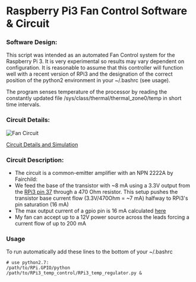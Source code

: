 # Raspberry Pi3 Fan Control Software & Circuit

### Software Design:

This script was intended as an automated Fan Control system for the Raspberry Pi 3. It is very experimental so results may vary dependent on configuration. It is reasonable to assume that this controller will function well with a recent version of RPi3 and the designation of the correct position of the python2 environment in your ~/.bashrc (see usage).

The program senses temperature of the processor by reading the constantly updated file /sys/class/thermal/thermal_zone0/temp in short time intervals.

### Circuit Details:

![Fan Circuit](https://sandman2127.github.io/images/FAN_RPi_circuit_sim.png)

[Circuit Details and Simulation](https://sandman2127.github.io/design/Pi_Fan_Proj/)

### Circuit Description:
- The circuit is a common-emitter amplifier with an NPN 2222A by Fairchild:
- We feed the base of the transistor with ~8 mA using a 3.3V output from the [RPi3 pin 37](https://docs.microsoft.com/en-us/windows/iot-core/learn-about-hardware/pinmappings/pinmappingsrpi) through a 470 Ohm resistor. This setup pushes the transistor base current flow (3.3V/470Ohm = ~7 mA) halfway to RPi3's pin saturation (16 mA)
- The max output current of a gpio pin is 16 mA calculated [here](http://www.thebox.myzen.co.uk/Raspberry/Understanding_Outputs.html)
- My fan can accept up to a 12V power source across the leads forcing a current flow of up to 200 mA 

### Usage
To run automatically add these lines to the bottom of your ~/.bashrc
```
# use python2.7:
/path/to/RPi.GPIO/python /path/to/RPi3_temp_control/RPi3_temp_regulator.py & 
```




